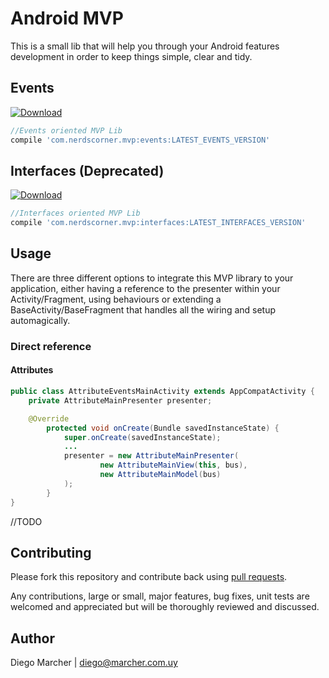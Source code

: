 # Android MVP

This is a small lib that will help you through your Android features development in order to keep things simple, clear and tidy.

## Events
[ ![Download](https://api.bintray.com/packages/nerdscorrner/MVPLib/AndroidEventsOrientedMvpLibrary/images/download.svg) ](https://bintray.com/nerdscorrner/MVPLib/AndroidEventsOrientedMvpLibrary/_latestVersion)

```groovy
//Events oriented MVP Lib
compile 'com.nerdscorner.mvp:events:LATEST_EVENTS_VERSION'
```
## Interfaces (Deprecated)
[ ![Download](https://api.bintray.com/packages/nerdscorrner/MVPLib/AndroidInterfacesOrientedMvpLibrary/images/download.svg) ](https://bintray.com/nerdscorrner/MVPLib/AndroidInterfacesOrientedMvpLibrary/_latestVersion)

```groovy
//Interfaces oriented MVP Lib
compile 'com.nerdscorner.mvp:interfaces:LATEST_INTERFACES_VERSION'
```

## Usage
There are three different options to integrate this MVP library to your application, either having a reference to the presenter within your Activity/Fragment, using behaviours or extending a BaseActivity/BaseFragment that handles all the wiring and setup automagically.
### Direct reference
#### Attributes
```java
public class AttributeEventsMainActivity extends AppCompatActivity {
    private AttributeMainPresenter presenter;

    @Override
        protected void onCreate(Bundle savedInstanceState) {
            super.onCreate(savedInstanceState);
            ...
            presenter = new AttributeMainPresenter(
                    new AttributeMainView(this, bus),
                    new AttributeMainModel(bus)
            );
        }
}
```

//TODO


## Contributing

Please fork this repository and contribute back using [pull requests](https://github.com/marcherdiego/android_mvp/pulls).

Any contributions, large or small, major features, bug fixes, unit tests are welcomed and appreciated but will be thoroughly reviewed and discussed.


## Author

Diego Marcher | diego@marcher.com.uy
